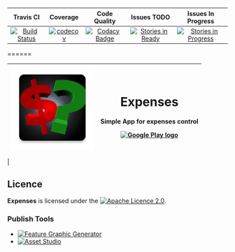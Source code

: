 | Travis CI | Coverage | Code Quality | Issues TODO | Issues In Progress | 
|:-:|:-:|:-:|:-:|:-:|
|[![Build Status](https://travis-ci.org/luankevinferreira/expenses.svg?branch=master)](https://travis-ci.org/luankevinferreira/expenses)|[![codecov](https://codecov.io/gh/luankevinferreira/expenses/branch/master/graph/badge.svg)](https://codecov.io/gh/luankevinferreira/expenses)|[![Codacy Badge](https://api.codacy.com/project/badge/Grade/278cd2cef97d472d81b8044f7e74b283)](https://www.codacy.com/app/luankevinferreira/expenses?utm_source=github.com&amp;utm_medium=referral&amp;utm_content=luankevinferreira/expenses&amp;utm_campaign=Badge_Grade)|[![Stories in Ready](https://badge.waffle.io/luankevinferreira/expenses.svg?label=ready&title=Ready)](http://waffle.io/luankevinferreira/expenses)|[![Stories in Progress](https://badge.waffle.io/luankevinferreira/expenses.svg?label=In%20Progress&title=In%20Progress)](http://waffle.io/luankevinferreira/expenses)|

======

|[![Logo App](https://github.com/luankevinferreira/expenses/blob/master/app/src/main/res/mipmap-xxxhdpi/ic_launcher.png)](https://play.google.com/store/apps/details?id=luankevinferreira.expenses)| <h1>Expenses</h1><p>Simple App for expenses control</p> [![Google Play logo](http://www.android.com/images/brand/android_app_on_play_logo_large.png)](https://play.google.com/store/apps/details?id=luankevinferreira.expenses) |
|:-:|:-:|
|

## Licence

**Expenses**  is licensed under the [![Apache Licence 2.0](http://www.apache.org/licenses/LICENSE-2.0)](http://www.apache.org/licenses/LICENSE-2.0).

### Publish Tools

* [![Feature Graphic Generator](http://www.norio.be/android-feature-graphic-generator/)](http://www.norio.be/android-feature-graphic-generator/)
* [![Asset Studio](https://romannurik.github.io/AndroidAssetStudio/)](https://romannurik.github.io/AndroidAssetStudio/)
